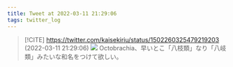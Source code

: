```yaml
---
title: Tweet at 2022-03-11 21:29:06
tags: twitter_log
---
```


> [!CITE] https://twitter.com/kaisekiriu/status/1502260325479219203 (2022-03-11 21:29:06)
> ![](https://twitter.com/kaisekiriu/status/1502260325479219203)
> Octobrachia、早いとこ「八枝類」なり「八岐類」みたいな和名をつけて欲しい。
